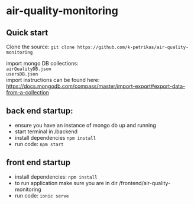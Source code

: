 # air-quality-monitoring

## Quick start
Clone the source:
`git clone https://github.com/k-petrikas/air-quality-monitoring`

import mongo DB collections:    
`airQualityDB.json`     
`usersDB.json`    
import instructions can be found here: https://docs.mongodb.com/compass/master/import-export#export-data-from-a-collection


## back end startup:
- ensure you have an instance of mongo db up and running
- start terminal in /backend
- install dependencies
`npm install`
- run code: 
`npm start`



## front end startup
- install dependencies:
`npm install`
- to run application make sure you are in dir /frontend/air-quality-monitoring
- run code:
`ionic serve`
